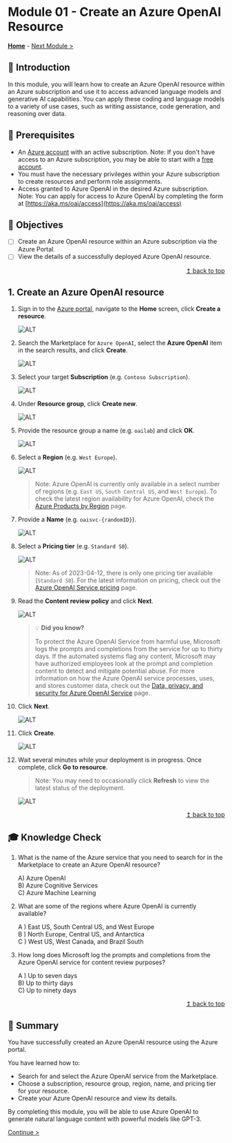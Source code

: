 # Module 01 - Create an Azure OpenAI Resource

**[Home](../README.md)** - [Next Module >](./module02.md)

## :loudspeaker: Introduction

In this module, you will learn how to create an Azure OpenAI resource within an Azure subscription and use it to access advanced language models and generative AI capabilities. You can apply these coding and language models to a variety of use cases, such as writing assistance, code generation, and reasoning over data.

## :thinking: Prerequisites

* An [Azure account](https://azure.microsoft.com/free/) with an active subscription. Note: If you don't have access to an Azure subscription, you may be able to start with a [free account](https://www.azure.com/free).
* You must have the necessary privileges within your Azure subscription to create resources and  perform role assignments.
* Access granted to Azure OpenAI in the desired Azure subscription. Note: You can apply for access to Azure OpenAI by completing the form at [https://aka.ms/oai/access](https://aka.ms/oai/access)

## :dart: Objectives

* [ ] Create an Azure OpenAI resource within an Azure subscription via the Azure Portal.
* [ ] View the details of a successfully deployed Azure OpenAI resource.

<div align="right"><a href="#readme">↥ back to top</a></div>

## 1. Create an Azure OpenAI resource

1. Sign in to the [Azure portal](https://portal.azure.com), navigate to the **Home** screen, click **Create a resource**.

    ![ALT](../images/modules/module01/01.01.png)

1. Search the Marketplace for `Azure OpenAI`, select the **Azure OpenAI** item in the search results, and click **Create**.

    ![ALT](../images/modules/module01/01.02.png)

1. Select your target **Subscription** (e.g. `Contoso Subscription`).

    ![ALT](../images/modules/module01/01.03.png)

1. Under **Resource group**, click **Create new**.

    ![ALT](../images/modules/module01/01.04.png)

1. Provide the resource group a name (e.g. `oailab`) and click **OK**.

    ![ALT](../images/modules/module01/01.05.png)

1. Select a **Region** (e.g. `West Europe`).

    ![ALT](../images/modules/module01/01.06.png)

    > Note: Azure OpenAI is currently only available in a select number of regions (e.g. `East US`, `South Central US`, and `West Europe`). To check the latest region availability for Azure OpenAI, check the [Azure Products by Region](https://azure.microsoft.com/explore/global-infrastructure/products-by-region/?products=cognitive-services) page.

1. Provide a **Name** (e.g. `oaisvc-{randomID}`).

    ![ALT](../images/modules/module01/01.07.png)

1. Select a **Pricing tier** (e.g. `Standard S0`).

    ![ALT](../images/modules/module01/01.08.png)

    > Note: As of 2023-04-12, there is only one pricing tier available (`Standard S0`). For the latest information on pricing, check out the [Azure OpenAI Service pricing](https://azure.microsoft.com/pricing/details/cognitive-services/openai-service/) page.

1. Read the **Content review policy** and click **Next**.

    ![ALT](../images/modules/module01/01.09.png)

    > :bulb: **Did you know?**
    >
    > To protect the Azure OpenAI Service from harmful use, Microsoft logs the prompts and completions from the service for up to thirty days. If the automated systems flag any content, Microsoft may have authorized employees look at the prompt and completion content to detect and mitigate potential abuse. For more information on how the Azure OpenAI service processes, uses, and stores customer data, check out the [Data, privacy, and security for Azure OpenAI Service](https://learn.microsoft.com/legal/cognitive-services/openai/data-privacy) page.

1. Click **Next**.

    ![ALT](../images/modules/module01/01.10.png)

1. Click **Create**.

    ![ALT](../images/modules/module01/01.11.png)

1. Wait several minutes while your deployment is in progress. Once complete, click **Go to resource**.

    > Note: You may need to occasionally click **Refresh** to view the latest status of the deployment.

    ![ALT](../images/modules/module01/01.12.png)

<div align="right"><a href="#readme">↥ back to top</a></div>

## :mortar_board: Knowledge Check

1. What is the name of the Azure service that you need to search for in the Marketplace to create an Azure OpenAI resource?

    A) Azure OpenAI  
    B) Azure Cognitive Services  
    C) Azure Machine Learning

2. What are some of the regions where Azure OpenAI is currently available?

    A ) East US, South Central US, and West Europe  
    B ) North Europe, Central US, and Antarctica  
    C ) West US, West Canada, and Brazil South

3. How long does Microsoft log the prompts and completions from the Azure OpenAI service for content review purposes?

    A ) Up to seven days  
    B) Up to thirty days  
    C) Up to ninety days

<div align="right"><a href="#readme">↥ back to top</a></div>

## :tada: Summary

You have successfully created an Azure OpenAI resource using the Azure portal.

You have learned how to:

* Search for and select the Azure OpenAI service from the Marketplace.
* Choose a subscription, resource group, region, name, and pricing tier for your resource.
* Create your Azure OpenAI resource and view its details.

By completing this module, you will be able to use Azure OpenAI to generate natural language content with powerful models like GPT-3.

[Continue >](../modules/module02.md)
